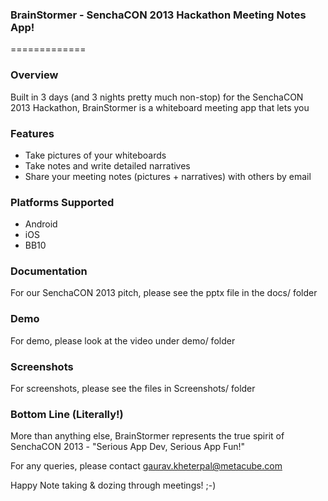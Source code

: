 ### BrainStormer - SenchaCON 2013 Hackathon Meeting Notes App!
=============

### Overview
Built in 3 days (and 3 nights pretty much non-stop) for the SenchaCON 2013 Hackathon, BrainStormer is a whiteboard meeting app that lets you

### Features

* Take pictures of your whiteboards
* Take notes and write detailed narratives
* Share your meeting notes (pictures + narratives) with others by email

### Platforms Supported

* Android
* iOS
* BB10

### Documentation

For our SenchaCON 2013 pitch, please see the pptx file in the docs/ folder

### Demo

For demo, please look at the video under demo/ folder

### Screenshots

For screenshots, please see the files in Screenshots/ folder

### Bottom Line (Literally!)

More than anything else, BrainStormer represents the true spirit of SenchaCON 2013 - "Serious App Dev, Serious App Fun!"

For any queries, please contact gaurav.kheterpal@metacube.com

Happy Note taking & dozing through meetings! ;-)
